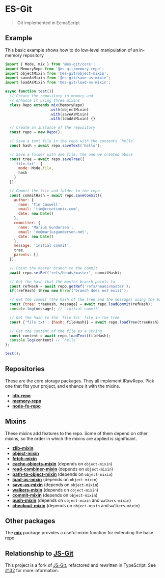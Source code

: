 # ES-Git

> Git implemented in EcmaScript

## Example

This basic example shows how to do low-level manipulation of an in-memory repository

```js
import { Mode, mix } from '@es-git/core';
import MemoryRepo from '@es-git/memory-repo';
import objectMixin from '@es-git/object-mixin';
import saveAsMixin from '@es-git/save-as-mixin';
import loadAsMixin from '@es-git/load-as-mixin';

async function test(){
  // Create the repository in memory and
  // enhance it using three mixins
  class Repo extends mix(MemoryRepo)
                    .with(objectMixin)
                    .with(saveAsMixin)
                    .with(loadAsMixin) {}

  // Create an instance of the repository
  const repo = new Repo();

  // Save a text file in the repo with the contents `hello`
  const hash = await repo.saveText('hello');

  // Save a folder with one file, the one we created above
  const tree = await repo.saveTree({
    'file.txt': {
      mode: Mode.file,
      hash
    }
  });

  // Commit the file and folder to the repo
  const commitHash = await repo.saveCommit({
    author: {
      name: 'Tim Caswell',
      email: 'tim@creationix.com',
      date: new Date()
    },
    committer: {
      name: 'Marius Gundersen',
      email: 'me@mariusgundersen.net',
      date: new Date()
    },
    message: 'initial commit',
    tree,
    parents: []
  });

  // Point the master branch to the commit
  await repo.setRef('refs/heads/master', commitHash);

  // Get the hash that the master branch points to
  const refHash = await repo.getRef('refs/heads/master');
  if(!refHash) throw new Error('branch does not exist');

  // Get the commit (the hash of the tree and the message) using the hash
  const {tree: treeHash, message} = await repo.loadCommit(refHash);
  console.log(message); // `initial commit`

  // Get the hash to the `file.txt' file in the tree
  const {'file.txt': {hash: fileHash}} = await repo.loadTree(treeHash);

  // Get the content of the file as a string
  const content = await repo.loadText(fileHash);
  console.log(content) // `hello`
};

test();
```

## Repositories

These are the core storage packages. They all implement IRawRepo. Pick one that fits your project, and enhance it with the mixins.

* **[idb-repo](https://www.npmjs.com/package/@es-git/idb-repo)**
* **[memory-repo](https://www.npmjs.com/package/@es-git/memory-repo)**
* **[node-fs-repo](https://www.npmjs.com/package/@es-git/node-fs-repo)**

## Mixins

These mixins add features to the repo. Some of them depend on other mixins, so the order in which the mixins are applied is significant.

* **[zlib-mixin](https://www.npmjs.com/package/@es-git/zlib-mixin)**
* **[object-mixin](https://www.npmjs.com/package/@es-git/object-mixin)**
* **[fetch-mixin](https://www.npmjs.com/package/@es-git/fetch-mixin)**
* **[cache-objects-mixin](https://www.npmjs.com/package/@es-git/cache-objects-mixin)** (depends on `object-mixin`)
* **[read-combiner-mixin](https://www.npmjs.com/package/@es-git/read-combiner-mixin)** (depends on `object-mixin`)
* **[path-to-object-mixin](https://www.npmjs.com/package/@es-git/path-to-object-mixin)** (depends on `object-mixin`)
* **[load-as-mixin](https://www.npmjs.com/package/@es-git/load-as-mixin)** (depends on `object-mixin`)
* **[save-as-mixin](https://www.npmjs.com/package/@es-git/save-as-mixin)** (depends on `object-mixin`)
* **[walkers-mixin](https://www.npmjs.com/package/@es-git/walkers-mixin)** (depends on `object-mixin`)
* **[commit-mixin](https://www.npmjs.com/package/@es-git/commit-mixin)** (depends on `object-mixin`)
* **[push-mixin](https://www.npmjs.com/package/@es-git/push-mixin)** (depends on `object-mixin` and `walkers-mixin`)
* **[checkout-mixin](https://www.npmjs.com/package/@es-git/checkout-mixin)** (depends on `object-mixin` and `walkers-mixin`)

## Other packages

The **[mix](https://www.npmjs.com/package/@es-git/mix)** package provides a useful mixin function for extending the base repo


## Relationship to [JS-Git](https://github.com/creationix/js-git)

This project is a fork of [JS-Git](https://github.com/creationix/js-git), refactored and rewritten in TypeScript. See [#132](https://github.com/creationix/js-git/issues/132) for more information.
